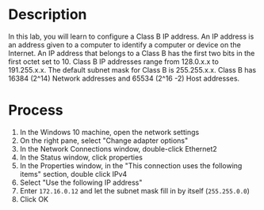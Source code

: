 # Description
In this lab, you will learn to configure a Class B IP address. An IP address is an address given to a computer to identify a computer or device on the Internet. An IP address that belongs to a Class B has the first two bits in the first octet set to 10. Class B IP addresses range from 128.0.x.x to 191.255.x.x. The default subnet mask for Class B is 255.255.x.x. Class B has 16384 (2^14) Network addresses and 65534 (2^16 -2) Host addresses.

# Process
1. In the Windows 10 machine, open the network settings
2. On the right pane, select "Change adapter options"
3. In the Network Connections window, double-click Ethernet2
4. In the Status window, click properties
5. In the Properties window, in the "This connection uses the following items" section, double click IPv4
6. Select "Use the following IP address"
7. Enter `172.16.0.12` and let the subnet mask fill in by itself (`255.255.0.0`)
8. Click OK